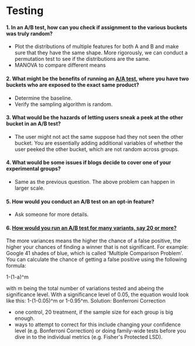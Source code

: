 # Testing

#### 1. In an A/B test, how can you check if assignment to the various buckets was truly random?
- Plot the distributions of multiple features for both A and B and make sure that they have the same shape. More rigorously, we can conduct a permutation test to see if the distributions are the same.
- MANOVA to compare different means

#### 2. What might be the benefits of running an [A/A test](https://www.optimizely.com/optimization-glossary/aa-testing/), where you have two buckets who are exposed to the exact same product?
- Determine the baseline.
- Verify the sampling algorithm is random.
#### 3. What would be the hazards of letting users sneak a peek at the other bucket in an A/B test?
- The user might not act the same suppose had they not seen the other bucket. You are essentially adding additional variables of whether the user peeked the other bucket, which are not random across groups.
#### 4. What would be some issues if blogs decide to cover one of your experimental groups?
- Same as the previous question. The above problem can happen in larger scale.
#### 5. How would you conduct an A/B test on an opt-in feature? 
- Ask someone for more details.
#### 6. [How would you run an A/B test for many variants, say 20 or more?](https://www.quora.com/How-would-you-run-an-A-B-test-for-many-variants-say-20-or-more)
The more variances  means the higher the chance of a false positive, the higher your chances of finding a winner that is not significant. 
For example: Google 41 shades of blue, which is called 'Multiple Comparison Problem'.  
You can calculate the chance of getting a false positive using the following formula: 

1-(1-a)^m

with m being the total number of variations tested and abeing the significance level. With a significance level of 0.05, the equation would look like this: 1-(1-0.05)^m or 1-0.95^m. 
Solution: Bonferroni Correction
- one control, 20 treatment, if the sample size for each group is big enough.
- ways to attempt to correct for this include changing your confidence level (e.g. Bonferroni Correction) or doing family-wide tests before you dive in to the individual metrics (e.g. Fisher's Protected LSD).
